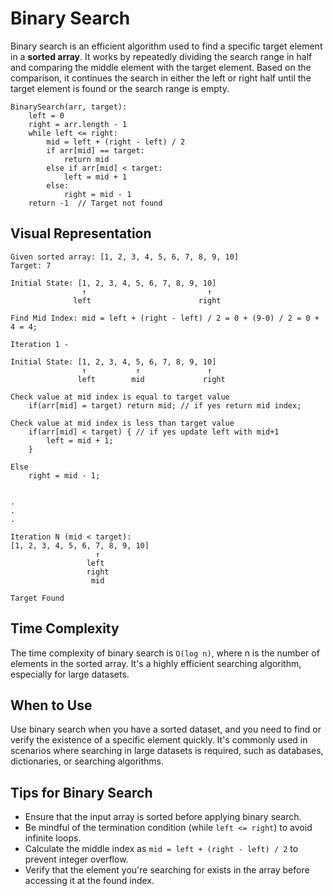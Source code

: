 # Binary Search

Binary search is an efficient algorithm used to find a specific target element in a **sorted array**. It works by repeatedly dividing the search range in half and comparing the middle element with the target element. Based on the comparison, it continues the search in either the left or right half until the target element is found or the search range is empty.

```
BinarySearch(arr, target):
    left = 0
    right = arr.length - 1
    while left <= right:
        mid = left + (right - left) / 2
        if arr[mid] == target:
            return mid
        else if arr[mid] < target:
            left = mid + 1
        else:
            right = mid - 1
    return -1  // Target not found
```

## Visual Representation

```
Given sorted array: [1, 2, 3, 4, 5, 6, 7, 8, 9, 10]
Target: 7

Initial State: [1, 2, 3, 4, 5, 6, 7, 8, 9, 10]
                ↑                           ↑
              left                        right

Find Mid Index: mid = left + (right - left) / 2 = 0 + (9-0) / 2 = 0 + 4 = 4;

Iteration 1 -

Initial State: [1, 2, 3, 4, 5, 6, 7, 8, 9, 10]
                ↑           ↑               ↑
               left        mid             right

Check value at mid index is equal to target value
    if(arr[mid] = target) return mid; // if yes return mid index;

Check value at mid index is less than target value
    if(arr[mid] < target) { // if yes update left with mid+1
        left = mid + 1;
    }

Else 
    right = mid - 1;


.
.
.

Iteration N (mid < target):
[1, 2, 3, 4, 5, 6, 7, 8, 9, 10]
                   ↑
                 left
                 right
                  mid

Target Found
```

## Time Complexity

The time complexity of binary search is `O(log n)`, where n is the number of elements in the sorted array. It's a highly efficient searching algorithm, especially for large datasets.

## When to Use

Use binary search when you have a sorted dataset, and you need to find or verify the existence of a specific element quickly. It's commonly used in scenarios where searching in large datasets is required, such as databases, dictionaries, or searching algorithms.

## Tips for Binary Search
- Ensure that the input array is sorted before applying binary search.
- Be mindful of the termination condition (while `left <= right`) to avoid infinite loops.
- Calculate the middle index as `mid = left + (right - left) / 2` to prevent integer overflow.
- Verify that the element you're searching for exists in the array before accessing it at the found index.

